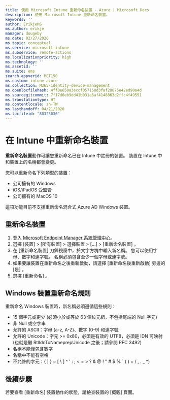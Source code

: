 ```yaml
---
title: 使用 Microsoft Intune 重新命名裝置 - Azure | Microsoft Docs
description: 使用 Microsoft Intune 重新命名裝置。
keywords: ''
author: ErikjeMS
ms.author: erikje
manager: dougeby
ms.date: 02/27/2020
ms.topic: conceptual
ms.service: microsoft-intune
ms.subservice: remote-actions
ms.localizationpriority: high
ms.technology: ''
ms.assetid: ''
ms.suite: ems
search.appverid: MET150
ms.custom: intune-azure
ms.collection: M365-identity-device-management
ms.openlocfilehash: 4ff0e650a3eccf057158d3faf28875e42ed90a4d
ms.sourcegitcommit: 7f17d6eb9dd41b031a6af4148863d2ffc4f49551
ms.translationtype: HT
ms.contentlocale: zh-TW
ms.lasthandoff: 04/21/2020
ms.locfileid: "80325036"
---
```

# <a name="rename-a-device-in-intune"></a>在 Intune 中重新命名裝置

**重新命名裝置**動作可讓您重新命名已在 Intune 中註冊的裝置。 裝置在 Intune 中和裝置上的名稱都會變更。

您可以重新命名下列類型的裝置：
- 公司擁有的 Windows 
- iOS/iPadOS 受監管
- 公司擁有的 MacOS 10

這項功能目前不支援重新命名混合式 Azure AD Windows 裝置。

## <a name="rename-a-device"></a>重新命名裝置

1. 登入 [Microsoft Endpoint Manager 系統管理中心](https://go.microsoft.com/fwlink/?linkid=2109431)。
3. 選擇 [裝置]   > [所有裝置]  > 選擇裝置 > [...]   > [重新命名裝置]  。
4. 在 [重新命名裝置]  刀鋒視窗中，於文字方塊中輸入新名稱。 您可以使用字母、數字和連字號。 名稱必須包含至少一個字母或連字號。
5. 如果要讓裝置在重新命名之後重新啟動，請選擇 [重新命名後重新啟動]  旁邊的 [是]  。
6. 選擇 [重新命名]  。

## <a name="windows-device-rename-rules"></a>Windows 裝置重新命名規則
重新命名 Windows 裝置時，新名稱必須遵循這些規則：
- 15 個字元或更少 (必須小於或等於 63 個位元組，不包括尾端的 Null 字元)
- 非 Null 或空字串
- 允許的 ASCII：字母 (a-z, A-Z)、數字 (0-9) 和連字號
- 允許的 Unicode：字元 >= 0x80，必須是有效的 UTF8，必須是 IDN 可映射 (也就是繼 RtlIdnToNameprepUnicode 之後；請參閱 RFC 3492)
- 名稱不能僅包含數字
- 名稱中不能有空格
- 不允許的字元：{ | } ~ [ \ ] ^ ' : ; < = > ? & @ ! " # $ % ` ( ) + / , . _ *)


## <a name="next-steps"></a>後續步驟

若要查看 [重新命名]  裝置動作的狀態，請檢查裝置的 [概觀]  頁面。
